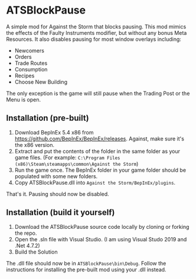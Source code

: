 # ATSBlockPause
A simple mod for Against the Storm that blocks pausing. 
This mod mimics the effects of the Faulty Instruments modifier, but without any bonus Meta Resources.
It also disables pausing for most window overlays including:

- Newcomers
- Orders
- Trade Routes
- Consumption
- Recipes
- Choose New Building

The only exception is the game will still pause when the Trading Post or the Menu is open.

## Installation (pre-built)
1. Download BepInEx 5.4 x86 from https://github.com/BepInEx/BepInEx/releases. Against, make sure it's the x86 version. 
2. Extract and put the contents of the folder in the same folder as your game files. (For example: `C:\Program Files (x86)\Steam\steamapps\common\Against the Storm`)
3. Run the game once. The BepInEx folder in your game folder should be populated with some new folders.
4. Copy ATSBlockPause.dll into `Against the Storm/BepInEx/plugins`.

That's it. Pausing should now be disabled.

## Installation (build it yourself)
1. Download the ATSBlockPause source code locally by cloning or forking the repo. 
2. Open the .sln file with Visual Studio. (I am using Visual Studo 2019 and .Net 4.7.2)
3. Build the Solution

The .dll file should now be in `ATSBlockPause\bin\Debug`. Follow the instructions for installing the pre-built mod using your .dll instead.


